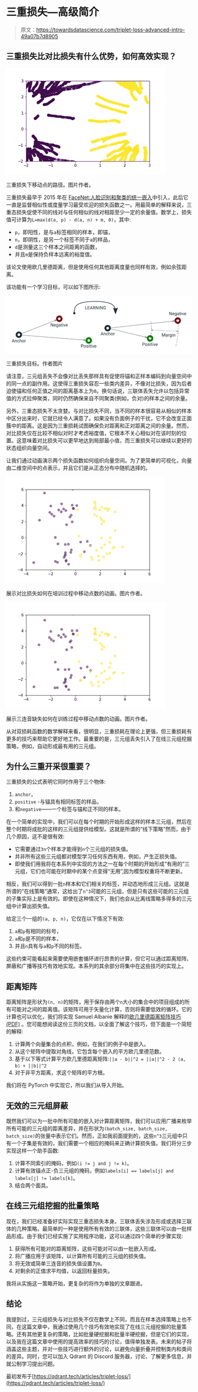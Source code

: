 # 三重损失—高级简介

> 原文：<https://towardsdatascience.com/triplet-loss-advanced-intro-49a07b7d8905>

## 三重损失比对比损失有什么优势，如何高效实现？

![](img/c7118fd1d12d34c25ddf7fc9c6c5f375.png)

三重损失下移动点的路径。图片作者。

三重损失最早于 2015 年在 [FaceNet:人脸识别和聚类的统一嵌入](https://arxiv.org/abs/1503.03832)中引入，此后它一直是监督相似性或度量学习最受欢迎的损失函数之一。用最简单的解释来说，三重态损失促使不同的线对与任何相似的线对相距至少一定的余量值。数学上，损失值可计算为`L=max(d(a, p) - d(a, n) + m, 0)`，其中:

*   `p`，即阳性，是与`a`标签相同的样本，即锚，
*   `n`，即阴性，是另一个标签不同于`a`的样品，
*   `d`是测量这三个样本之间距离的函数，
*   并且`m`是保持负样本远离的裕度值。

该论文使用欧几里德距离，但是使用任何其他距离度量也同样有效，例如余弦距离。

该功能有一个学习目标，可以如下图所示:

![](img/1901105f01e182c2b43a9cc999b5fa2d.png)

三重损失目标。作者图片

请注意，三元组丢失不会像对比丢失那样具有促使将锚和正样本编码到向量空间中的同一点的副作用。这使得三重损失容忍一些类内差异，不像对比损失，因为后者迫使锚和任何正值之间的距离基本上为`0`。换句话说，三联体丢失允许以包括异常值的方式拉伸聚类，同时仍然确保来自不同聚类(例如，负对)的样本之间的余量。

另外，三重态损失不太贪婪。与对比损失不同，当不同的样本很容易从相似的样本中区分出来时，它就已经令人满意了。如果没有负面例子的干扰，它不会改变正面簇中的距离。这是因为三重损耗试图确保负对距离和正对距离之间的余量。然而，对比损失仅在比较不相似对时才考虑裕度值，它根本不关心相似对在该时刻的位置。这意味着对比损失可以更早地达到局部最小值，而三重损失可以继续以更好的状态组织向量空间。

让我们通过动画演示两个损失函数如何组织向量空间。为了更简单的可视化，向量由二维空间中的点表示，并且它们是从正态分布中随机选择的。

![](img/404f41e53aca74bb264e0218ddef9b3d.png)

展示对比损失如何在培训过程中移动点数的动画。图片作者。

![](img/083199fb264f9c41da36af639aa6dda6.png)

展示三连音缺失如何在训练过程中移动点数的动画。图片作者。

从对双损耗函数的数学解释来看，很明显，三重损耗在理论上更强，但三重损耗有更多的技巧来帮助它更好地工作。最重要的是，三元组丢失引入了在线三元组挖掘策略，例如，自动形成最有用的三元组。

## 为什么三重开采很重要？

三重损失的公式表明它同时作用于三个物体:

1.  `anchor`，
2.  `positive` -与锚具有相同标签的样品，
3.  和`negative`——一个标签与锚和正不同的样本。

在一个简单的实现中，我们可以在每个时期的开始形成这样的样本三元组，然后在整个时期将成批的这样的三元组提供给模型。这就是所谓的“线下策略”然而，由于几个原因，这不是很有效:

*   它需要通过`3n`个样本才能得到`n`个三元组的损失值。
*   并非所有这些三元组都对模型学习任何东西有用，例如，产生正损失值。
*   即使我们用我将在本系列中实现的方法之一在每个时期的开始形成“有用的”三元组，它们也可能在时期中的某个点变得“无用”,因为模型权重将不断更新。

相反，我们可以得到一批`n`样本和它们相关的标签，并动态地形成三元组。这就是所谓的“在线策略”通常，这给出了`n^3`可能的三元组，但是只有这些可能的三元组的子集实际上是有效的。即使在这种情况下，我们也会从比离线策略多得多的三元组中计算出损失值。

给定三个一组的`(a, p, n)`，它仅在以下情况下有效:

1.  `a`和`p`有相同的标号，
2.  `a`和`p`是不同的样本，
3.  并且`n`具有与`a`和`p`不同的标签。

这些约束可能看起来需要使用嵌套循环进行昂贵的计算，但它可以通过距离矩阵、屏蔽和广播等技巧有效地实现。本系列的其余部分将集中在这些技巧的实现上。

## 距离矩阵

距离矩阵是形状为`(n, n)`的矩阵，用于保存由两个`n`大小的集合中的项目组成的所有可能对之间的距离值。该矩阵可用于矢量化计算，否则将需要低效的循环。它的计算也可以优化，我们将实现 Samuel Albanie 解释的[欧几里德距离矩阵技巧(PDF)](https://www.robots.ox.ac.uk/~albanie/notes/Euclidean_distance_trick.pdf) 。您可能想阅读这份三页的文档，以全面了解这个技巧，但下面是一个简短的解释:

1.  计算两个向量集合的点积，例如，在我们的例子中是嵌入。
2.  从这个矩阵中提取对角线，它包含每个嵌入的平方欧几里德范数。
3.  基于以下等式计算平方欧几里德距离矩阵:`||a - b||^2 = ||a||^2 - 2 ⟨a, b⟩ + ||b||^2`
4.  对于非平方距离，求这个矩阵的平方根。

我们将在 PyTorch 中实现它，所以我们从导入开始。

## 无效的三元组屏蔽

既然我们可以为一批中所有可能的嵌入对计算距离矩阵，我们可以应用广播来枚举所有可能的三元组的距离差异，并在形状为`(batch_size, batch_size, batch_size)`的张量中表示它们。然而，正如我前面提到的，这些`n^3`三元组中只有一个子集是有效的，我们需要一个相应的掩码来正确计算损失值。我们将分三步实现这样一个助手函数:

1.  计算不同索引的掩码，例如`(i != j and j != k)`。
2.  计算有效锚点正-负三元组的掩码，例如`labels[i] == labels[j] and labels[j] != labels[k]`。
3.  结合两个面具。

## 在线三元组挖掘的批量策略

现在，我们已经准备好实际实现三重态损失本身。三联体丢失涉及形成或选择三联体的几种策略，最简单的一种是使用所有有效的三联体，这些三联体可以由一批样品形成。由于我们已经实施了实用程序功能，这可以通过四个简单的步骤实现:

1.  获得所有可能对的距离矩阵，这些可能对可以由一批嵌入形成。
2.  将广播应用于该矩阵，以计算所有可能的三元组的损失值。
3.  将无效或简单三连音的损失值设置为`0`。
4.  对剩余的正值求平均值，以返回标量损失。

我将从实施这一策略开始，更复杂的将作为单独的文章跟进。

## 结论

我提到过，三元组损失与对比损失不仅在数学上不同，而且在样本选择策略上也不同，在这篇文章中，我通过使用几个技巧有效地实现了在线三元组挖掘的批量策略。还有其他更复杂的策略，比如批量硬挖掘和批量半硬挖掘，但是它们的实现，以及我在这篇文章中使用的提高效率的技巧的讨论，值得单独发表。未来的帖子将涵盖这些主题，并对一些技巧进行额外的讨论，以避免向量折叠并控制类内和类间的差异。同时，您可以加入 Qdrant 的 Discord 服务器，讨论、了解更多信息，并就公制学习提出问题。

[](https://discord.com/invite/tdtYvXjC4h)  

最初发布于[https://qdrant.tech/articles/triplet-loss/](https://qdrant.tech/articles/triplet-loss/)